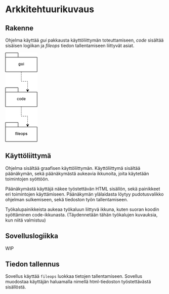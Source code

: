 # Arkkitehtuurikuvaus

## Rakenne

Ohjelma käyttää _gui_ pakkausta käyttöliittymän toteuttamiseen, _code_ sisältää sisäisen logiikan ja _fileops_ tiedon tallentamiseen liittyvät asiat.

![Rakenne](./kuvat/sovellus.png)

## Käyttöliittymä

Ohjelma sisältää graafisen käyttöliittymän. Käyttöliittymä sisältää päänäkymän, sekä päänäkymästä aukeavia ikkunoita, joita käytetään toimintojen syöttöön.

Päänäkymästä käyttäjä näkee työstettävän HTML sisällön, sekä painikkeet eri toimintojen käyttämiseen. Päänäkymän ylälaidasta löytyy pudotusvalikko ohjelman sulkemiseen, sekä tiedoston työn tallentamiseen. 

Työkalupainikkeista aukeaa työkaluun liittyvä ikkuna, kuten suoran koodin syöttäminen code-ikkunasta. (Täydennetään tähän työkalujen kuvauksia, kun niitä valmistuu)

## Sovelluslogiikka

WIP

## Tiedon tallennus

Sovellus käyttää `fileops` luokkaa tietojen tallentamiseen. Sovellus muodostaa käyttäjän haluamalla nimellä html-tiedoston työstettävästä sisällöstä.
